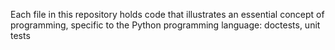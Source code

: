 Each file in this repository holds code that illustrates an essential concept of programming, specific to the Python programming language: doctests, unit tests
